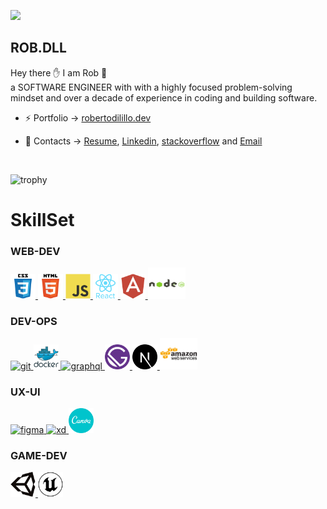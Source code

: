 <span>![](https://komarev.com/ghpvc/?username=robdll)<span>

<h2 align="left" style="font-weight:700">ROB.DLL</h1>

Hey there ✋ I am Rob 🤖  
a SOFTWARE ENGINEER with with a highly focused problem-solving mindset and over a decade of experience in coding and building software.

- ⚡ Portfolio -> [robertodilillo.dev](https://robertodilillo.dev/)

- 📝 Contacts -> [Resume](https://github.com/robdll/robdll.github.io/raw/master/resources/RobResume.pdf), [Linkedin](https://www.linkedin.com/in/roberto-di-lillo/), [stackoverflow](https://stackoverflow.com/users/2324133/koop4) and [Email](dilillo.roberto@gmail.com)

<br>

![trophy](https://github-profile-trophy.vercel.app/?username=robdll&theme=onedark&rank=SECRET,AAA,AA,A,B)

# SkillSet 

<p align="left"> 

### WEB-DEV

<a href="https://www.w3schools.com/css/" target="_blank"> <img src="https://raw.githubusercontent.com/devicons/devicon/master/icons/css3/css3-original-wordmark.svg" alt="css3" width="40" height="40"/> </a> 
<a href="https://www.w3.org/html/" target="_blank"> <img src="https://raw.githubusercontent.com/devicons/devicon/master/icons/html5/html5-original-wordmark.svg" alt="html5" width="40" height="40"/> </a>
<a href="https://developer.mozilla.org/en-US/docs/Web/JavaScript" target="_blank"> <img src="https://raw.githubusercontent.com/devicons/devicon/master/icons/javascript/javascript-original.svg" alt="javascript" width="40" height="40"/> </a>
<a href="https://reactjs.org/" target="_blank"> <img src="https://raw.githubusercontent.com/devicons/devicon/master/icons/react/react-original-wordmark.svg" alt="react" width="40" height="40"/> </a> 
<a href="https://angular.io/" target="_blank"> <img src="https://raw.githubusercontent.com/devicons/devicon/master/icons/angularjs/angularjs-plain.svg" alt="Angular" width="40" height="40"/> </a> 
<a href="https://www.nodejs.com" target="_blank"> <img src="https://raw.githubusercontent.com/devicons/devicon/master/icons/nodejs/nodejs-original-wordmark.svg" alt="Node" width="60" height="50"/> </a> 

### DEV-OPS 
<a href="https://git-scm.com/" target="_blank"> <img src="https://www.vectorlogo.zone/logos/git-scm/git-scm-icon.svg" alt="git" width="35" height="40"/> </a>
<a href="https://www.docker.com/" target="_blank"> <img src="https://raw.githubusercontent.com/devicons/devicon/master/icons/docker/docker-original-wordmark.svg" alt="docker" width="40" height="40"/> </a>
<a href="https://graphql.org" target="_blank"> <img src="https://www.vectorlogo.zone/logos/graphql/graphql-icon.svg" alt="graphql" width="40" height="40"/> </a>
<a href="https://www.gatsbyjs.com/" target="_blank"> <img src="https://raw.githubusercontent.com/devicons/devicon/master/icons/gatsby/gatsby-plain.svg" alt="Gatsby" width="40" height="40"/> </a>
<a href="https://nextjs.com/" target="_blank"> <img src="https://raw.githubusercontent.com/devicons/devicon/master/icons/nextjs/nextjs-original.svg" alt="Next.js" width="40" height="40"/> </a>
<a href="https://aws.amazon.com/" target="_blank"> <img src="https://raw.githubusercontent.com/devicons/devicon/master/icons/amazonwebservices/amazonwebservices-original-wordmark.svg" alt="AWS" width="60" height="50"/> </a>

### UX-UI
 <a href="https://www.figma.com/" target="_blank"> <img src="https://www.vectorlogo.zone/logos/figma/figma-icon.svg" alt="figma" width="40" height="40"/> </a> 
<a href="https://www.adobe.com/products/xd.html" target="_blank"> <img src="https://cdn.worldvectorlogo.com/logos/adobe-xd.svg" alt="xd" width="40" height="40"/> </a> 
<a href="https://www.canva.com" target="_blank"> <img src="https://raw.githubusercontent.com/devicons/devicon/master/icons/canva/canva-original.svg" alt="Canva" width="40" height="40"/> </a> 

### GAME-DEV
<a href="https://unity.com/" target="_blank"> <img src="https://raw.githubusercontent.com/devicons/devicon/master/icons/unity/unity-original.svg" alt="Unity 3d" width="40" height="40"/> </a>
<a href="https://www.unrealengine.com/" target="_blank"> <img src="https://raw.githubusercontent.com/devicons/devicon/master/icons/unrealengine/unrealengine-original.svg" alt="Unreal Engine" width="40" height="40"/> </a>


</p>





